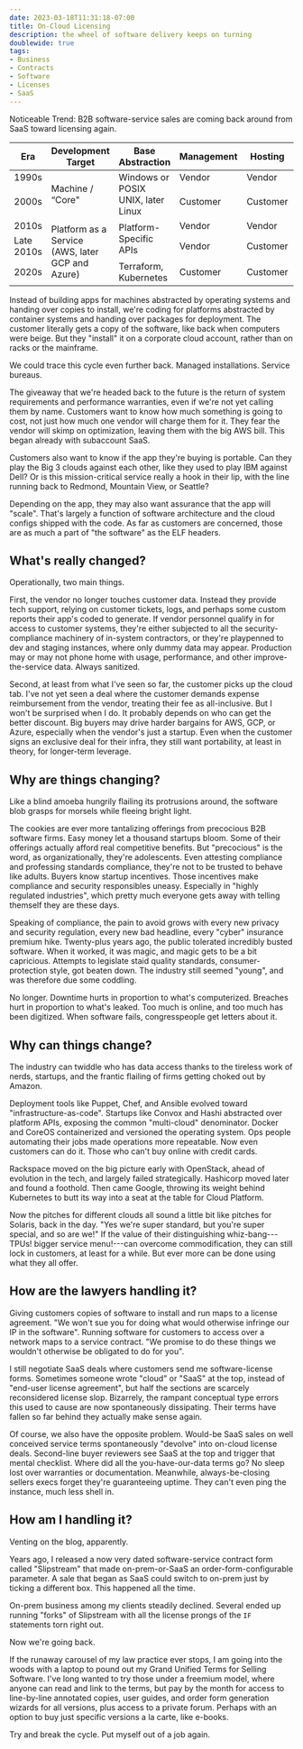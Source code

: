 ```yaml
---
date: 2023-03-18T11:31:18-07:00
title: On-Cloud Licensing
description: the wheel of software delivery keeps on turning
doublewide: true
tags:
- Business
- Contracts
- Software
- Licenses
- SaaS
---
```


Noticeable Trend: B2B software-service sales are coming back around from SaaS toward licensing again.

<table class=borders>
  <thead>
    <tr>
      <th>Era</th>
      <th>Development Target</th>
      <th>Base Abstraction</th>
      <th>Management</th>
      <th>Hosting</th>
      <th colspan=2>Buzzwords</th>
    </tr>
  </thead>
  <tbody>
    <tr>
      <td>1990s</td>
      <td rowspan=2>Machine / “Core"</td>
      <td rowspan=2>Windows or POSIX UNIX, later Linux</td>
      <td>Vendor</td>
      <td>Vendor</td>
      <td colspan=2><abbr title="Application Service Provider">ASP</abbr></td>
    </tr>
    <tr>
      <td>2000s</td>
      <td>Customer</td>
      <td>Customer</td>
      <td><abbr title="On-Premises Licensing">On-Prem</abbr></td>
      <td rowspan=2>Hybrid SaaS</td>
    </tr>
    <tr>
      <td>2010s</td>
      <td rowspan=3>Platform as a Service (AWS, later GCP and Azure)</td>
      <td rowspan=2>Platform-Specific APIs</td>
      <td>Vendor</td>
      <td>Vendor</td>
      <td><abbr title="Software as a Service">SaaS</abbr></td>
    </tr>
    <tr>
      <td>Late 2010s</td>
      <td>Vendor</td>
      <td>Customer</td>
      <td colspan=2>Subaccount SaaS</td>
    </tr>
    <tr>
      <td>2020s</td>
      <td>Terraform, Kubernetes</td>
      <td>Customer</td>
      <td>Customer</td>
      <td colspan=2>On-Cloud</td>
    </tr>
  </tbody>
</table>

Instead of building apps for machines abstracted by operating systems and handing over copies to install, we're coding for platforms abstracted by container systems and handing over packages for deployment.  The customer literally gets a copy of the software, like back when computers were beige.  But they "install" it on a corporate cloud account, rather than on racks or the mainframe.

We could trace this cycle even further back.  Managed installations.  Service bureaus.

The giveaway that we're headed back to the future is the return of system requirements and performance warranties, even if we're not yet calling them by name.  Customers want to know how much something is going to cost, not just how much one vendor will charge them for it.  They fear the vendor will skimp on optimization, leaving them with the big AWS bill.  This began already with subaccount SaaS.

Customers also want to know if the app they're buying is portable.  Can they play the Big 3 clouds against each other, like they used to play IBM against Dell?  Or is this mission-critical service really a hook in their lip, with the line running back to Redmond, Mountain View, or Seattle?

Depending on the app, they may also want assurance that the app will "scale".  That's largely a function of software architecture and the cloud configs shipped with the code.  As far as customers are concerned, those are as much a part of "the software" as the ELF headers.

## What's really changed?

Operationally, two main things.

First, the vendor no longer touches customer data.  Instead they provide tech support, relying on customer tickets, logs, and perhaps some custom reports their app's coded to generate.  If vendor personnel qualify in for access to customer systems, they're either subjected to all the security-compliance machinery of in-system contractors, or they're playpenned to dev and staging instances, where only dummy data may appear.  Production may or may not phone home with usage, performance, and other improve-the-service data.  Always sanitized.

Second, at least from what I've seen so far, the customer picks up the cloud tab.  I've not yet seen a deal where the customer demands expense reimbursement from the vendor, treating their fee as all-inclusive.  But I won't be surprised when I do.  It probably depends on who can get the better discount.  Big buyers may drive harder bargains for AWS, GCP, or Azure, especially when the vendor's just a startup.  Even when the customer signs an exclusive deal for their infra, they still want portability, at least in theory, for longer-term leverage.

## Why are things changing?

Like a blind amoeba hungrily flailing its protrusions around, the software blob grasps for morsels while fleeing bright light.

The cookies are ever more tantalizing offerings from precocious B2B software firms.  Easy money let a thousand startups bloom.  Some of their offerings actually afford real competitive benefits.  But "precocious" is the word, as organizationally, they're adolescents.  Even attesting compliance and professing standards compliance, they're not to be trusted to behave like adults.  Buyers know startup incentives.  Those incentives make compliance and security responsibles uneasy.  Especially in "highly regulated industries", which pretty much everyone gets away with telling themself they are these days.

Speaking of compliance, the pain to avoid grows with every new privacy and security regulation, every new bad headline, every "cyber" insurance premium hike.  Twenty-plus years ago, the public tolerated incredibly busted software.  When it worked, it was magic, and magic gets to be a bit capricious.  Attempts to legislate staid quality standards, consumer-protection style, got beaten down.  The industry still seemed "young", and was therefore due some coddling.

No longer.  Downtime hurts in proportion to what's computerized.  Breaches hurt in proportion to what's leaked.  Too much is online, and too much has been digitized.  When software fails, congresspeople get letters about it.

## Why can things change?

The industry can twiddle who has data access thanks to the tireless work of nerds, startups, and the frantic flailing of firms getting choked out by Amazon.

Deployment tools like Puppet, Chef, and Ansible evolved toward "infrastructure-as-code".  Startups like Convox and Hashi abstracted over platform APIs, exposing the common "multi-cloud" denominator.  Docker and CoreOS containerized and versioned the operating system.  Ops people automating their jobs made operations more repeatable.  Now even customers can do it.  Those who can't buy online with credit cards.

Rackspace moved on the big picture early with OpenStack, ahead of evolution in the tech, and largely failed strategically.  Hashicorp moved later and found a foothold.  Then came Google, throwing its weight behind Kubernetes to butt its way into a seat at the table for Cloud Platform.

Now the pitches for different clouds all sound a little bit like pitches for Solaris, back in the day.  "Yes we're super standard, but you're super special, and so are we!"  If the value of their distinguishing whiz-bang---TPUs! bigger service menu!---can overcome commodification, they can still lock in customers, at least for a while.  But ever more can be done using what they all offer.

## How are the lawyers handling it?

Giving customers copies of software to install and run maps to a license agreement.  "We won't sue you for doing what would otherwise infringe our IP in the software".  Running software for customers to access over a network maps to a service contract.  "We promise to do these things we wouldn't otherwise be obligated to do for you".

I still negotiate SaaS deals where customers send me software-license forms.  Sometimes someone wrote "cloud" or "SaaS" at the top, instead of "end-user license agreement", but half the sections are scarcely reconsidered license slop.  Bizarrely, the rampant conceptual type errors this used to cause are now spontaneously dissipating.  Their terms have fallen so far behind they actually make sense again.

Of course, we also have the opposite problem.  Would-be SaaS sales on well conceived service terms spontaneously "devolve" into on-cloud license deals.  Second-line buyer reviewers see SaaS at the top and trigger that mental checklist.  Where did all the you-have-our-data terms go?  No sleep lost over warranties or documentation.  Meanwhile, always-be-closing sellers execs forget they're guaranteeing uptime.  They can't even ping the instance, much less shell in.

## How am I handling it?

Venting on the blog, apparently.

Years ago, I released a now very dated software-service contract form called "Slipstream" that made on-prem-or-SaaS an order-form-configurable parameter.  A sale that began as SaaS could switch to on-prem just by ticking a different box.  This happened all the time.

On-prem business among my clients steadily declined.  Several ended up running "forks" of Slipstream with all the license prongs of the `IF` statements torn right out.

Now we're going back.

If the runaway carousel of my law practice ever stops, I am going into the woods with a laptop to pound out my Grand Unified Terms for Selling Software.  I've long wanted to try those under a freemium model, where anyone can read and link to the terms, but pay by the month for access to line-by-line annotated copies, user guides, and order form generation wizards for all versions, plus access to a private forum.  Perhaps with an option to buy just specific versions a la carte, like e-books.

Try and break the cycle.  Put myself out of a job again.
